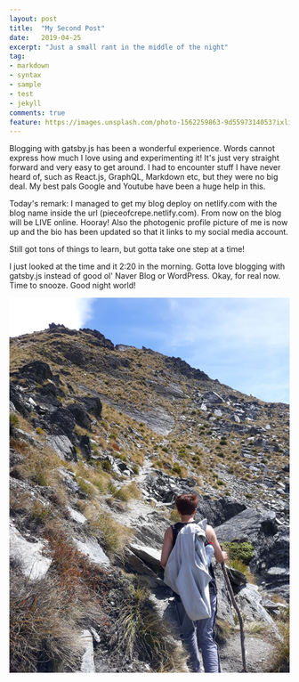 ```yaml
---
layout: post
title:  "My Second Post"
date:   2019-04-25
excerpt: "Just a small rant in the middle of the night"
tag:
- markdown 
- syntax
- sample
- test
- jekyll
comments: true
feature: https://images.unsplash.com/photo-1562259863-9d5597314053?ixlib=rb-1.2.1&ixid=eyJhcHBfaWQiOjEyMDd9&auto=format&fit=crop&w=1500&q=80
---
```




Blogging with gatsby.js has been a wonderful experience. Words cannot express how much I love using and experimenting it! It's just very straight forward and very easy to get around. I had to encounter stuff I have never heard of, such as React.js, GraphQL, Markdown etc, but they were no big deal. My best pals Google and Youtube have been a huge help in this.  

Today's remark: I managed to get my blog deploy on netlify.com with the blog name inside the url (pieceofcrepe.netlify.com). From now on the blog will be LIVE online. Hooray! Also the photogenic profile picture of me is now up and the bio has been updated so that it links to my social media account.

Still got tons of things to learn, but gotta take one step at a time! 

I just looked at the time and it 2:20 in the morning. Gotta love blogging with gatsby.js instead of good ol' Naver Blog or WordPress. Okay, for real now. Time to snooze. Good night world!

![alt](hike.jpg "The hike at Ben Lomond")